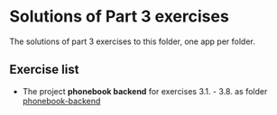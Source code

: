 # Solutions of Part 3 exercises

The solutions of part 3 exercises to this folder, one app per folder.

## Exercise list

- The project **phonebook backend** for exercises 3.1. - 3.8. as folder [phonebook-backend](./phonebook-backend/)
